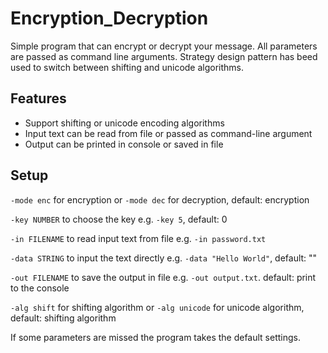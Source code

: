 # Encryption_Decryption
Simple program that can encrypt or decrypt your message. All parameters are passed as command line arguments. Strategy design pattern has beed used to switch between shifting and unicode algorithms.
## Features
* Support shifting or unicode encoding algorithms
* Input text can be read from file or passed as command-line argument
* Output can be printed in console or saved in file
## Setup
`-mode enc` for encryption or `-mode dec` for decryption, default: encryption

`-key NUMBER` to choose the key e.g. `-key 5`, default: 0

`-in FILENAME` to read input text from file e.g. `-in password.txt`

`-data STRING` to input the text directly e.g. `-data "Hello World"`, default: ""

`-out FILENAME` to save the output in file e.g. `-out output.txt`. default: print to the console

`-alg shift` for shifting algorithm or `-alg unicode` for unicode algorithm, default: shifting algorithm

If some parameters are missed the program takes the default settings.

